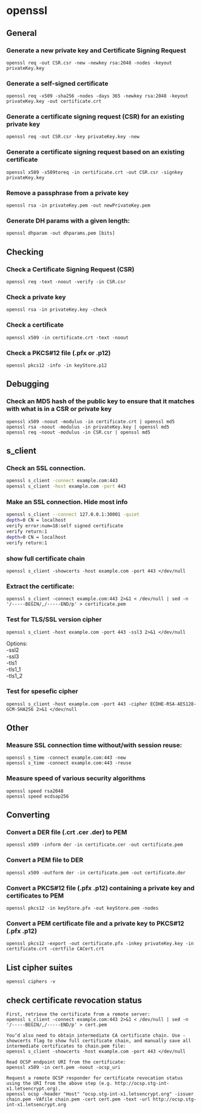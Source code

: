 # openssl

## General

### Generate a new private key and Certificate Signing Request

```
openssl req -out CSR.csr -new -newkey rsa:2048 -nodes -keyout privateKey.key
```

### Generate a self-signed certificate

```
openssl req -x509 -sha256 -nodes -days 365 -newkey rsa:2048 -keyout privateKey.key -out certificate.crt
```

### Generate a certificate signing request (CSR) for an existing private key

```
openssl req -out CSR.csr -key privateKey.key -new
```

### Generate a certificate signing request based on an existing certificate

```
openssl x509 -x509toreq -in certificate.crt -out CSR.csr -signkey privateKey.key
```

### Remove a passphrase from a private key

```
openssl rsa -in privateKey.pem -out newPrivateKey.pem
```

### Generate DH params with a given length:

```
openssl dhparam -out dhparams.pem [bits]
```

## Checking

### Check a Certificate Signing Request (CSR)

```
openssl req -text -noout -verify -in CSR.csr
```

### Check a private key

```
openssl rsa -in privateKey.key -check
```

### Check a certificate

```
openssl x509 -in certificate.crt -text -noout
```

### Check a PKCS#12 file (.pfx or .p12)

```
openssl pkcs12 -info -in keyStore.p12
```

## Debugging

### Check an MD5 hash of the public key to ensure that it matches with what is in a CSR or private key

```
openssl x509 -noout -modulus -in certificate.crt | openssl md5
openssl rsa -noout -modulus -in privateKey.key | openssl md5
openssl req -noout -modulus -in CSR.csr | openssl md5
```

## s_client

### Check an SSL connection. 

```bash
openssl s_client -connect example.com:443
openssl s_client -host example.com -port 443
```

### Make an SSL connection. Hide most info

```bash
openssl s_client --connect 127.0.0.1:30001 -quiet
depth=0 CN = localhost
verify error:num=18:self signed certificate
verify return:1
depth=0 CN = localhost
verify return:1
```


### show full certificate chain

```
openssl s_client -showcerts -host example.com -port 443 </dev/null
```

### Extract the certificate:

```
openssl s_client -connect example.com:443 2>&1 < /dev/null | sed -n '/-----BEGIN/,/-----END/p' > certificate.pem
```

### Test for TLS/SSL version cipher

```
openssl s_client -host example.com -port 443 -ssl3 2>&1 </dev/null
```
Options:  
-ssl2  
-ssl3  
-tls1  
-tls1_1  
-tls1_2  


### Test for spesefic cipher

```
openssl s_client -host example.com -port 443 -cipher ECDHE-RSA-AES128-GCM-SHA256 2>&1 </dev/null
```

## Other

### Measure SSL connection time without/with session reuse:

``` 
openssl s_time -connect example.com:443 -new
openssl s_time -connect example.com:443 -reuse
```

### Measure speed of various security algorithms

```
openssl speed rsa2048
openssl speed ecdsap256
```

## Converting

### Convert a DER file (.crt .cer .der) to PEM

```
openssl x509 -inform der -in certificate.cer -out certificate.pem
```

### Convert a PEM file to DER

```
openssl x509 -outform der -in certificate.pem -out certificate.der
```

### Convert a PKCS#12 file (.pfx .p12) containing a private key and certificates to PEM

```
openssl pkcs12 -in keyStore.pfx -out keyStore.pem -nodes
```

### Convert a PEM certificate file and a private key to PKCS#12 (.pfx .p12)

```
openssl pkcs12 -export -out certificate.pfx -inkey privateKey.key -in certificate.crt -certfile CACert.crt
```

## List cipher suites

``` 
openssl ciphers -v
```

## check certificate revocation status

```
First, retrieve the certificate from a remote server:
openssl s_client -connect example.com:443 2>&1 < /dev/null | sed -n '/-----BEGIN/,/-----END/p' > cert.pem

You’d also need to obtain intermediate CA certificate chain. Use -showcerts flag to show full certificate chain, and manually save all intermediate certificates to chain.pem file:
openssl s_client -showcerts -host example.com -port 443 </dev/null

Read OCSP endpoint URI from the certificate:
openssl x509 -in cert.pem -noout -ocsp_uri

Request a remote OCSP responder for certificate revocation status using the URI from the above step (e.g. http://ocsp.stg-int-x1.letsencrypt.org).
openssl ocsp -header "Host" "ocsp.stg-int-x1.letsencrypt.org" -issuer chain.pem -VAfile chain.pem -cert cert.pem -text -url http://ocsp.stg-int-x1.letsencrypt.org
```